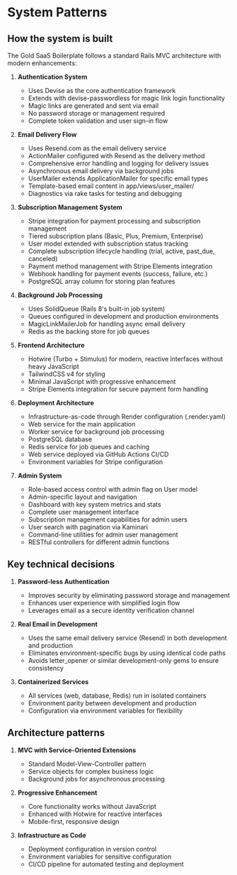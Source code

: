 # System Patterns

## How the system is built
The Gold SaaS Boilerplate follows a standard Rails MVC architecture with modern enhancements:

1. **Authentication System**
   - Uses Devise as the core authentication framework
   - Extends with devise-passwordless for magic link login functionality
   - Magic links are generated and sent via email
   - No password storage or management required
   - Complete token validation and user sign-in flow

2. **Email Delivery Flow**
   - Uses Resend.com as the email delivery service
   - ActionMailer configured with Resend as the delivery method
   - Comprehensive error handling and logging for delivery issues
   - Asynchronous email delivery via background jobs
   - UserMailer extends ApplicationMailer for specific email types
   - Template-based email content in app/views/user_mailer/
   - Diagnostics via rake tasks for testing and debugging

3. **Subscription Management System**
   - Stripe integration for payment processing and subscription management
   - Tiered subscription plans (Basic, Plus, Premium, Enterprise)
   - User model extended with subscription status tracking
   - Complete subscription lifecycle handling (trial, active, past_due, canceled)
   - Payment method management with Stripe Elements integration
   - Webhook handling for payment events (success, failure, etc.)
   - PostgreSQL array column for storing plan features

4. **Background Job Processing**
   - Uses SolidQueue (Rails 8's built-in job system)
   - Queues configured in development and production environments
   - MagicLinkMailerJob for handling async email delivery
   - Redis as the backing store for job queues

5. **Frontend Architecture**
   - Hotwire (Turbo + Stimulus) for modern, reactive interfaces without heavy JavaScript
   - TailwindCSS v4 for styling
   - Minimal JavaScript with progressive enhancement
   - Stripe Elements integration for secure payment form handling

6. **Deployment Architecture**
   - Infrastructure-as-code through Render configuration (.render.yaml)
   - Web service for the main application
   - Worker service for background job processing
   - PostgreSQL database
   - Redis service for job queues and caching
   - Web service deployed via GitHub Actions CI/CD
   - Environment variables for Stripe configuration

7. **Admin System**
   - Role-based access control with admin flag on User model
   - Admin-specific layout and navigation
   - Dashboard with key system metrics and stats
   - Complete user management interface
   - Subscription management capabilities for admin users
   - User search with pagination via Kaminari
   - Command-line utilities for admin user management
   - RESTful controllers for different admin functions

## Key technical decisions

1. **Password-less Authentication**
   - Improves security by eliminating password storage and management
   - Enhances user experience with simplified login flow
   - Leverages email as a secure identity verification channel

2. **Real Email in Development**
   - Uses the same email delivery service (Resend) in both development and production
   - Eliminates environment-specific bugs by using identical code paths
   - Avoids letter_opener or similar development-only gems to ensure consistency

3. **Containerized Services**
   - All services (web, database, Redis) run in isolated containers
   - Environment parity between development and production
   - Configuration via environment variables for flexibility

## Architecture patterns

1. **MVC with Service-Oriented Extensions**
   - Standard Model-View-Controller pattern
   - Service objects for complex business logic
   - Background jobs for asynchronous processing

2. **Progressive Enhancement**
   - Core functionality works without JavaScript
   - Enhanced with Hotwire for reactive interfaces
   - Mobile-first, responsive design

3. **Infrastructure as Code**
   - Deployment configuration in version control
   - Environment variables for sensitive configuration
   - CI/CD pipeline for automated testing and deployment
